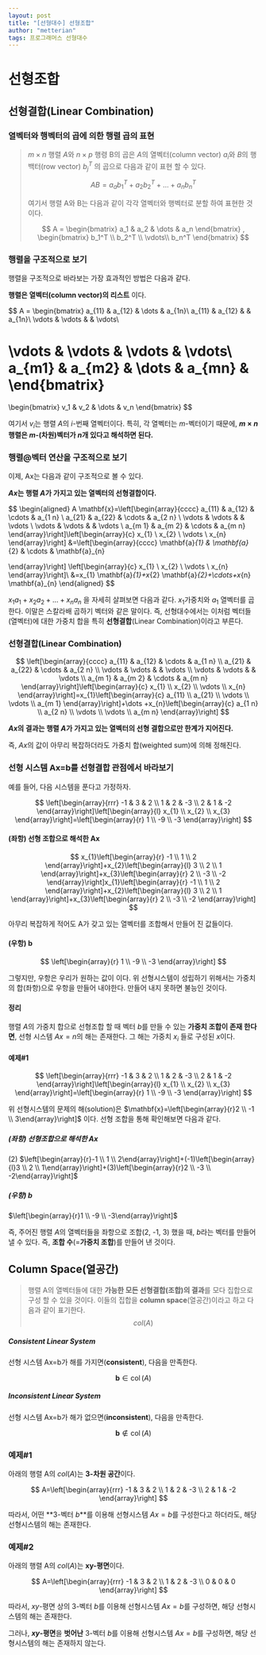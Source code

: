 ```yaml
---
layout: post
title: "[선형대수] 선형조합"
author: "metterian"
tags: 프로그래머스 선형대수
---
```

# 선형조합

## 선형결합(Linear Combination)

### 열벡터와 행벡터의 곱에 의한 행렬 곱의 표현

> $m \times n$ 행렬 $A$와 $n \times p$ 행령 B의 곱은 $A$의 열벡터(column vector) $a_i$와 $B$의 행백터(row vector) $b_j^T$ 의 곱으로 다음과 같이 표현 할 수 있다.
>
> $$
> AB = a_ab_1^T + a_2b_2^T + \dots + a_nb_n^T
> $$
>
> 여기서 행렬 A와 B는 다음과 같이 각각 열벡터와 행벡터로 분할 하여 표현한 것이다.
>
> $$
> A =
> \begin{bmatrix}
> a_1 & a_2 & \dots & a_n
> \end{bmatrix}
> ,
> \begin{bmatrix}
> b_1^T \\
> b_2^T \\
> \vdots\\
> b_n^T
> \end{bmatrix}
> $$



### 행렬을 구조적으로 보기

행렬을 구조적으로 바라보는 가장 효과적인 방법은 다음과 같다.

**행렬은 열벡터(column vector)의 리스트** 이다.


$$
A =
\begin{bmatrix}
a_{11} & a_{12} & \dots & a_{1n}\\
a_{11} & a_{12} & 		& a_{1n}\\
\vdots & \vdots & 		& \vdots\\

\vdots & \vdots & \vdots & \vdots\\
a_{m1} & a_{m2} & \dots & a_{mn} &
\end{bmatrix}
=
\begin{bmatrix}
v_1 & v_2 & \dots & v_n
\end{bmatrix}
$$


여기서 $v_i$는 행렬 $A$의 $i$-번째 열벡터이다. 특히, 각 열벡터는 $m$-벡터이기 때문에,  **$m \times n$ 행렬은 $m$-(차원)벡터가 $n$개 있다고 해석하면 된다.**



### 행렬@벡터 연산을 구조적으로 보기

이제, Ax는 다음과 같이 구조적으로 볼 수 있다.

**$Ax$는 행렬 $A$가 가지고 있는 열벡터의 선형결합이다.**



$$
\begin{aligned}
A \mathbf{x}=\left[\begin{array}{cccc}
a_{11} & a_{12} & \cdots & a_{1 n} \\
a_{21} & a_{22} & \cdots & a_{2 n} \\
\vdots & \vdots & & \vdots \\
\vdots & \vdots & & \vdots \\
a_{m 1} & a_{m 2} & \cdots & a_{m n}
\end{array}\right]\left[\begin{array}{c}
x_{1} \\
x_{2} \\
\vdots \\
x_{n}
\end{array}\right] &=\left[\begin{array}{cccc}
\mathbf{a}_{1} & \mathbf{a}_{2} & \cdots & \mathbf{a}_{n}

\end{array}\right] \left[\begin{array}{c}
x_{1} \\
x_{2} \\
\vdots \\
x_{n}
\end{array}\right]\\
&=x_{1} \mathbf{a}_{1}+x_{2} \mathbf{a}_{2}+\cdots+x_{n} \mathbf{a}_{n}
\end{aligned}
$$


$x_1a_1 + x_2a_2 + \dots + x_na_n$ 을 자세히 살펴보면 다음과 같다. $x_1$가중치와 $a_1$ 열벡터를 곱한다. 이말은 스칼라배 곱하기 벡터와 같은 말이다. 즉, 선형대수에서는 이처럼 벡터들(열벡터)에 대한 가중치 합을 특히 **선형결합**(Linear Combination)이라고 부른다.



### 선형결합(Linear Combination)



$$
\left[\begin{array}{cccc}
a_{11} & a_{12} & \cdots & a_{1 n} \\
a_{21} & a_{22} & \cdots & a_{2 n} \\
\vdots & \vdots & & \vdots \\
\vdots & \vdots & & \vdots \\
a_{m 1} & a_{m 2} & \cdots & a_{m n}
\end{array}\right]\left[\begin{array}{c}
x_{1} \\
x_{2} \\
\vdots \\
x_{n}
\end{array}\right]=x_{1}\left[\begin{array}{c}
a_{11} \\
a_{21} \\
\vdots \\
\vdots \\
a_{m 1}
\end{array}\right]+\dots +x_{n}\left[\begin{array}{c}
a_{1 n} \\
a_{2 n} \\
\vdots \\
\vdots \\
a_{m n}
\end{array}\right]
$$





**$Ax$의 결과는 행렬 $A$가 가지고 있는 열벡터의 선형 결합으로만 한계가 지어진다.**

즉, $Ax$의 값이 아무리 복잡하더라도 가중치 합(weighted sum)에 의해 정해진다.



### 선형 시스템 Ax=b를 선형결합 관점에서 바라보기

예를 들어, 다음 시스템을 푼다고 가정하자.


$$
\left[\begin{array}{rrr}
-1 & 3 & 2 \\
1 & 2 & -3 \\
2 & 1 & -2
\end{array}\right]\left[\begin{array}{l}
x_{1} \\
x_{2} \\
x_{3}
\end{array}\right]=\left[\begin{array}{r}
1 \\
-9 \\
-3
\end{array}\right]
$$



#### (좌항) 선형 조합으로 해석한 Ax



$$
x_{1}\left[\begin{array}{r}
-1 \\
1 \\
2
\end{array}\right]+x_{2}\left[\begin{array}{l}
3 \\
2 \\
1
\end{array}\right]+x_{3}\left[\begin{array}{r}
2 \\
-3 \\
-2
\end{array}\right]x_{1}\left[\begin{array}{r}
-1 \\
1 \\
2
\end{array}\right]+x_{2}\left[\begin{array}{l}
3 \\
2 \\
1
\end{array}\right]+x_{3}\left[\begin{array}{r}
2 \\
-3 \\
-2
\end{array}\right]
$$



아무리 복잡하게 적어도 A가 갖고 있는 열벡터를 조합해서 만들어 진 값들이다.

#### (우항) b



$$
\left[\begin{array}{r}
1 \\
-9 \\
-3
\end{array}\right]
$$



그렇지만, 우항은 우리가 원하는 값이 이다. 위 선형시스템이 성립하기 위해서는 가중치의 합(좌항)으로 우항을 만들어 내야한다. 만들어 내지 못하면 불능인 것이다.

#### 정리

행렬 $A$의 가중치 합으로 선형조합 할 때 벡터 $b$를 만들 수 있는 **가중치 조합이 존재 한다면**, 선형 시스템  $Ax=n$의 해는 존재한다. 그 해는 가중치  $x_i$ 들로 구성된 $x$이다.



#### 예제#1



$$
\left[\begin{array}{rrr}
-1 & 3 & 2 \\
1 & 2 & -3 \\
2 & 1 & -2
\end{array}\right]\left[\begin{array}{l}
x_{1} \\
x_{2} \\
x_{3}
\end{array}\right]=\left[\begin{array}{r}
1 \\
-9 \\
-3
\end{array}\right]
$$



위 선형시스템의 문제의 해(solution)은 $\mathbf{x}=\left[\begin{array}{r}2 \\ -1 \\ 3\end{array}\right]$  이다. 선형 조합을 통해 확인해보면 다음과 같다.

##### (좌항) 선형조합으로 해석한 Ax

(2) $\left[\begin{array}{r}-1 \\ 1 \\ 2\end{array}\right]+(-1)\left[\begin{array}{l}3 \\ 2 \\ 1\end{array}\right]+(3)\left[\begin{array}{r}2 \\ -3 \\ -2\end{array}\right]$

##### (우항) b

$\left[\begin{array}{r}1 \\ -9 \\ -3\end{array}\right]$

즉, 주어진 행렬  $A$의 열벡터들을 좌항으로 조합(2, -1, 3) 했을 때, $b$라는 벡터를 만들어 낼 수 있다. 즉, **조합 수**(=**가중치 조합**)를 만들어 낸 것이다.



## Column Space(열공간)

> 행렬 A의 열벡터들에 대한 **가능한 모든 선형결합(조합)의 결과**를 모다 집합으로 구성 할 수 있을 것이다. 이들의 집합을 **column space**(열공간)이라고 하고 다음과 같이 표기한다.
> $$
> col(A)
> $$

##### Consistent Linear System

선형 시스템 Ax=b가 해를 가지면(**consistent**), 다음을 만족한다.


$$
\mathbf{b} \in \operatorname{col}(A)
$$



##### Inconsistent Linear System

선형 시스템 Ax=b가 해가 없으면(**inconsistent**), 다음을 만족한다.


$$
\mathbf{b} \notin \operatorname{col}(A)
$$




### 예제#1

아래의 행렬 A의 $col(A)$는 **3-차원 공간**이다.


$$
A=\left[\begin{array}{rrr}
-1 & 3 & 2 \\
1 & 2 & -3 \\
2 & 1 & -2
\end{array}\right]
$$


따라서, 어떤 **3-벡터 $b$**를 이용해 선형시스템 $Ax=b$를 구성한다고 하더라도, 해당 선형시스템의 해는 존재한다.

### 예제#2

아래의 행렬 A의 $col(A)$는 **xy-평면**이다.


$$
A=\left[\begin{array}{rrr}
-1 & 3 & 2 \\
1 & 2 & -3 \\
0 & 0 & 0
\end{array}\right]
$$


따라서, $xy$-평면 상의 3-벡터 $b$를 이용해 선형시스템 $Ax=b$를 구성하면, 해당 선형시스템의 해는 존재한다.

그러나, **$xy$-평면**을 **벗어난** 3-벡터 $b$를 이용해 선형시스템 $Ax=b$를 구성하면, 해당 선형시스템의 해는 존재하지 않는다.





